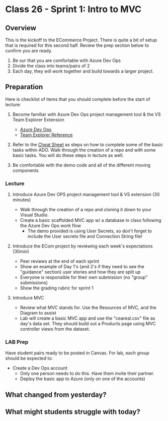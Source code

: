 # Class 26 - Sprint 1:  Intro to MVC

## Overview
This is the kickoff to the ECommerce Project. There is quite a bit of setup that is
required for this second half. Review the prep section below to confirm you are ready.

1. Be sur that you are comfortable with Azure Dev Ops
1. Divide the class into teams/pairs of 2
1. Each day, they will work together and build towards a larger project.

## Preparation
Here is checklist of items that you should complete before the start of lecture: 

1. Become familiar with Azure Dev Ops project management tool & the VS Team Explorer Extension
    - [Azure Dev Ops](https://dev.azure.com/)
    - [Team Explorer Reference](https://docs.microsoft.com/en-us/azure/devops/user-guide/work-team-explorer?view=azure-devops)
2. Refer to the [Cheat Sheet](/../ECom_Project/VSTS_CheatSheet.md) as steps on how to complete some of the basic tasks within ADO. Walk through the creation of a repo and with some basic tasks. You will do these steps in lecture as well. 

3. Be comfortable with the demo code and all of the different moving components 

### Lecture

1. Introduce Azure Dev OPS project management tool & VS extension  (30 minutes)
   - Walk through the creation of a repo and cloning it down to your Visual Studio. 
   - Create a basic scaffolded MVC app w/ a database in class following the Azure Dev Ops work flow
        - The demo provided is using User Secrets, so don't forget to include the User secrets file and Connection String file! 

1. Introduce the ECom project by reviewing each week's expectations (30min)
   - Peer reviews at the end of each sprint
   - Show an example of Day 1's (and 2's if they need to see the "guidance" section) user stories and how they are split up
   - Everyone is responsible for their own submission (no "group" submissions)
   - Show the grading rubric for sprint 1

1. Introduce MVC
    - Review what MVC stands for. Use the Resources of MVC, and the Diagram to assist
    - Lab will create a basic MVC app and use the "ceareal.csv" file as day's data set. They should build out a Products page using MVC controller views from the dataset.


### LAB Prep
Have student pairs ready to be posted in Canvas. For lab, each group should be expected to:
- Create a Dev Ops account
  - Only one person needs to do this. Have them invite their partner.
  - Deploy the basic app to Azure (only on one of the accounts)

## What changed from yesterday? 

## What might students struggle with today? 
